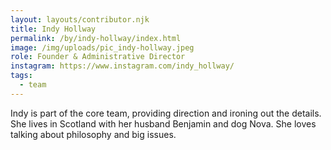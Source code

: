 ```yaml
---
layout: layouts/contributor.njk
title: Indy Hollway
permalink: /by/indy-hollway/index.html
image: /img/uploads/pic_indy-hollway.jpeg
role: Founder & Administrative Director
instagram: https://www.instagram.com/indy_hollway/
tags:
  - team
---
```

Indy is part of the core team, providing direction and ironing out the details. She lives in Scotland with her husband Benjamin and dog Nova. She loves talking about philosophy and big issues.